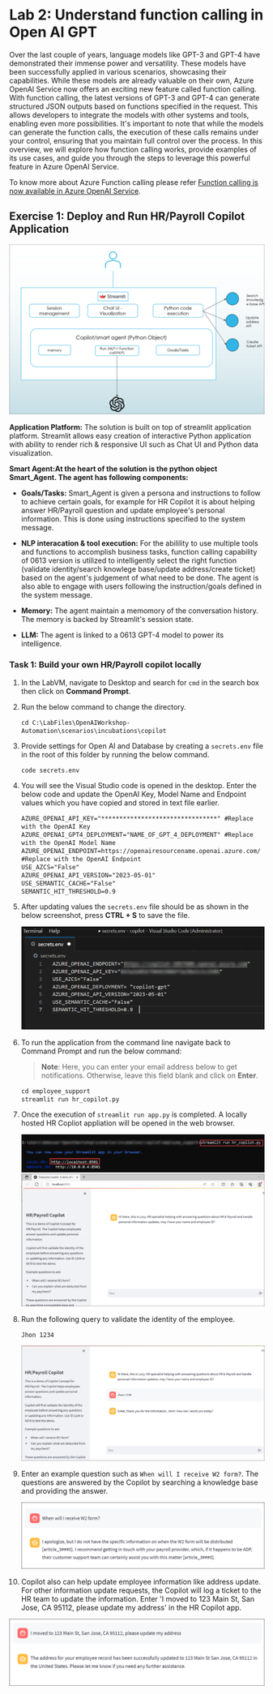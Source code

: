 # Lab 2: Understand function calling in Open AI GPT

Over the last couple of years, language models like GPT-3 and GPT-4 have demonstrated their immense power and versatility. These models have been successfully applied in various scenarios, showcasing their capabilities. While these models are already valuable on their own, Azure OpenAI Service now offers an exciting new feature called function calling. With function calling, the latest versions of GPT-3 and GPT-4 can generate structured JSON outputs based on functions specified in the request. This allows developers to integrate the models with other systems and tools, enabling even more possibilities. It's important to note that while the models can generate the function calls, the execution of these calls remains under your control, ensuring that you maintain full control over the process. In this overview, we will explore how function calling works, provide examples of its use cases, and guide you through the steps to leverage this powerful feature in Azure OpenAI Service. 

To know more about Azure Function calling please refer [Function calling is now available in Azure OpenAI Service](https://techcommunity.microsoft.com/t5/azure-ai-services-blog/function-calling-is-now-available-in-azure-openai-service/ba-p/3879241).

## Exercise 1: Deploy and Run HR/Payroll Copilot Application 

   ![](../media/img13.png "Technical design")

**Application Platform:**
The solution is built on top of streamlit application platform. Streamlit allows easy creation of interactive Python application with ability to render rich & responsive UI such as Chat UI and Python data visualization.

**Smart Agent:At the heart of the solution is the python object Smart_Agent. The agent has following components:**

  - **Goals/Tasks:** Smart_Agent is given a persona and instructions to follow to achieve certain goals, for example for HR Copilot it is about helping answer HR/Payroll question and update employee's personal information. This is done using instructions specified to the system message.

  - **NLP interacation & tool execution:** For the abilility to use multiple tools and functions to accomplish business tasks, function calling capability of 0613 version is utilized to intelligently select the right function (validate identity/search knowlege base/update address/create ticket) based on the agent's judgement of what need to be done. The agent is also able to engage with users following the instruction/goals defined in the system message.

  - **Memory:** The agent maintain a memomory of the conversation history. The memory is backed by Streamlit's session state.
  - **LLM:** The agent is linked to a 0613 GPT-4 model to power its intelligence.

### Task 1: Build your own HR/Payroll copilot locally

1. In the LabVM, navigate to Desktop and search for `cmd` in the search box then click on **Command Prompt**.

2. Run the below command to change the directory.

   ```
   cd C:\LabFiles\OpenAIWorkshop-Automation\scenarios\incubations\copilot
   ```

3. Provide settings for Open AI and Database by creating a ```secrets.env``` file in the root of this folder by running the below command.

   ```
   code secrets.env
   ```
4. You will see the Visual Studio code is opened in the desktop. Enter the below code and update the OpenAI Key, Model Name and Endpoint values which you have copied and stored in text file earlier.

   ```
   AZURE_OPENAI_API_KEY="********************************" #Replace with the OpenAI Key
   AZURE_OPENAI_GPT4_DEPLOYMENT="NAME_OF_GPT_4_DEPLOYMENT" #Replace with the OpenAI Model Name
   AZURE_OPENAI_ENDPOINT=https://openairesourcename.openai.azure.com/ #Replace with the OpenAI Endpoint
   USE_AZCS="False"
   AZURE_OPENAI_API_VERSION="2023-05-01"
   USE_SEMANTIC_CACHE="False"
   SEMANTIC_HIT_THRESHOLD=0.9
   ```

5.  After updating values the `secrets.env` file should be as shown in the below screenshot, press **CTRL + S** to save the file.

    ![](../media/img16.png)

6. To run the application from the command line navigate back to Command Prompt and run the below command:

   >**Note**: Here, you can enter your email address below to get notifications. Otherwise, leave this field blank and click on **Enter**.

   ```
   cd employee_support
   streamlit run hr_copilot.py
   ```

7. Once the execution of `streamlit run app.py` is completed. A locally hosted HR Copliot appliation will be opened in the web browser. 

   ![](../media/img17.png)
   ![](../media/img18.png)

8. Run the following query to validate the identity of the employee.

   ```
   Jhon 1234
   ```

   ![](../media/img19.png)

9. Enter an example question such as `When will I receive W2 form?`. The questions are answered by the Copilot by searching a knowledge base and providing the answer.

   ![](../media/img23.png)

10. Copilot also can help update employee information like address update. For other information update requests, the Copilot will log a ticket to the HR team to update the information. Enter 'I moved to 123 Main St, San Jose, CA 95112, please update my address' in the HR Copilot app.

   ![](../media/img24.png)
